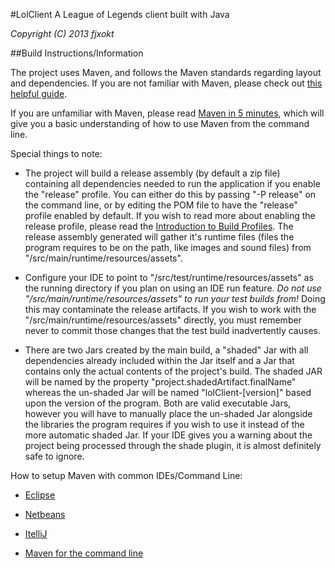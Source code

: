 #LolClient
A League of Legends client built with Java

_Copyright (C) 2013 fjxokt_

##Build Instructions/Information

The project uses Maven, and follows the Maven standards regarding layout and dependencies. If you are not familiar with Maven, please check out [this helpful guide](http://maven.apache.org/guides/getting-started/index.html).

If you are unfamiliar with Maven, please read [Maven in 5 minutes](http://maven.apache.org/guides/getting-started/maven-in-five-minutes.html), which will give you a basic understanding of how to use Maven from the command line.

Special things to note:

* The project will build a release assembly (by default a zip file) containing all dependencies needed to run the application if you enable the "release" profile. You can either do this by passing "-P release" on the command line, or by editing the POM file to have the "release" profile enabled by default. If you wish to read more about enabling the release profile, please read the [Introduction to Build Profiles](http://maven.apache.org/guides/introduction/introduction-to-profiles.html). The release assembly generated will gather it's runtime files (files the program requires to be on the path, like images and sound files) from "/src/main/runtime/resources/assets".

* Configure your IDE to point to "/src/test/runtime/resources/assets" as the running directory if you plan on using an IDE run feature. _Do not use "/src/main/runtime/resources/assets" to run your test builds from!_ Doing this may contaminate the release artifacts. If you wish to work with the "/src/main/runtime/resources/assets" directly, you must remember never to commit those changes that the test build inadvertently causes.

* There are two Jars created by the main build, a "shaded" Jar with all dependencies already included within the Jar itself and a Jar that contains only the actual contents of the project's build. The shaded JAR will be named by the property "project.shadedArtifact.finalName" whereas the un-shaded Jar will be named "lolClient-[version]" based upon the version of the program. Both are valid executable Jars, however you will have to manually place the un-shaded Jar alongside the libraries the program requires if you wish to use it instead of the more automatic shaded Jar. If your IDE gives you a warning about the project being processed through the shade plugin, it is almost definitely safe to ignore.

How to setup Maven with common IDEs/Command Line:

* [Eclipse](http://maven.apache.org/eclipse-plugin.html)

* [Netbeans](http://wiki.netbeans.org/MavenBestPractices)

* [ItelliJ](http://www.jetbrains.com/idea/webhelp/maven-2.html)

* [Maven for the command line](http://maven.apache.org/download.cgi#Installation)

